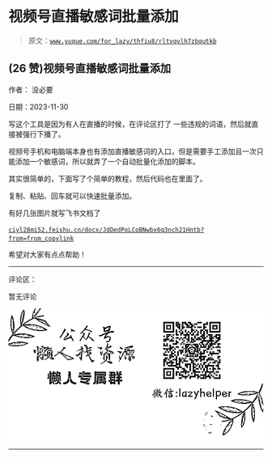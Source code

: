 # 视频号直播敏感词批量添加

> 原文：[`www.yuque.com/for_lazy/thfiu8/rltvqvlh7zbqutkb`](https://www.yuque.com/for_lazy/thfiu8/rltvqvlh7zbqutkb)

## (26 赞)视频号直播敏感词批量添加

作者： 没必要

日期：2023-11-30

写这个工具是因为有人在直播的时候，在评论区打了 一些违规的词语，然后就直接被强行下播了。

视频号手机和电脑端本身也有添加直播敏感词的入口，但是需要手工添加且一次只能添加一个敏感词，所以就弄了一个自动批量化添加的脚本。

其实很简单的，下面写了个简单的教程，然后代码也在里面了。

复制、粘贴、回车就可以快速批量添加。

有好几张图片就写飞书文档了

[`ciyl28mi52.feishu.cn/docx/JdDedPoLCoBNwbx6q3nch21Hntb?from=from_copylink`](https://ciyl28mi52.feishu.cn/docx/JdDedPoLCoBNwbx6q3nch21Hntb?from=from_copylink)

希望对大家有点点帮助！

* * *

评论区：

暂无评论

![](img/1c37d505930596d12a88ab23e11aa07a.png)

* * *